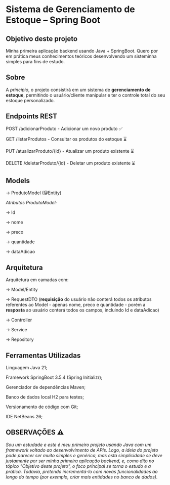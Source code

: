 # Sistema de Gerenciamento de Estoque – Spring Boot


## Objetivo deste projeto

Minha primeira aplicação backend usando Java + SpringBoot. Quero por em prática meus conhecimentos teóricos desenvolvendo um sisteminha simples para fins de estudo.


## Sobre

A *princípio*, o projeto consistirá em um sistema de **gerenciamento de estoque**, permitindo o usuário/cliente manipular e ter o controle total do seu estoque personalizado.


## Endpoints REST

POST /adicionarProduto - Adicionar um novo produto ✅️ 

GET /listarProdutos - Consultar os produtos do estoque ⌛

PUT /atualizarProduto/{id} - Atualizar um produto existente ⌛

DELETE /deletarProduto/{id} - Deletar um produto existente ⌛


## Models

→ ProdutoModel (@Entity)

*Atributos ProdutoModel:*

→ Id

→ nome

→ preco

→ quantidade

→ dataAdicao


 ## Arquitetura

Arquitetura em camadas com:

→ Model/Entity

→ RequestDTO (**requisição** do usuário não conterá todos os atributos referentes ao Model - apenas nome, preco e quantidade - porém a **resposta** ao usuário conterá todos os campos, incluindo Id e dataAdicao)

→ Controller

→ Service

→ Repository


 ## Ferramentas Utilizadas

Linguagem Java 21;

Framework SpringBoot 3.5.4 (Spring Initializr);

Gerenciador de dependências Maven;

Banco de dados local H2 para testes;

Versionamento de código com Git;

IDE NetBeans 26;


## OBSERVAÇÕES ⚠️

*Sou um estudade e este é meu primeiro projeto usando Java com um framework voltado ao desenvolvimento de APIs. Logo, a ideia do projeto pode parecer ser muito simples e genérica, mas esta simplicidade se deve justamente por ser minha primeira aplicação backend, e, como dito no tópico "Objetivo deste projeto", o foco principal se torna o estudo e a prática. Todavia, pretendo incrementá-lo com novas funcionalidades ao longo do tempo (por exemplo, criar mais entidades no banco de dados).*
